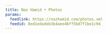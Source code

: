 ```yaml
---
title: Naz Hamid • Photos
params:
  feedlink: https://nazhamid.com/photos.xml
  feedid: 8ed1edadeb3b4aee46ff5bd7f1be1c94
---
```


